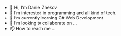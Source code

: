 - 👋 Hi, I’m Daniel Zhekov
- 👀 I’m interested in programming and all kind of tech.
- 🌱 I’m currently learning C# Web Development
- 💞️ I’m looking to collaborate on ...
- 📫 How to reach me ...

<!---
daniel-zh23/daniel-zh23 is a ✨ special ✨ repository because its `README.md` (this file) appears on your GitHub profile.
You can click the Preview link to take a look at your changes.
--->
